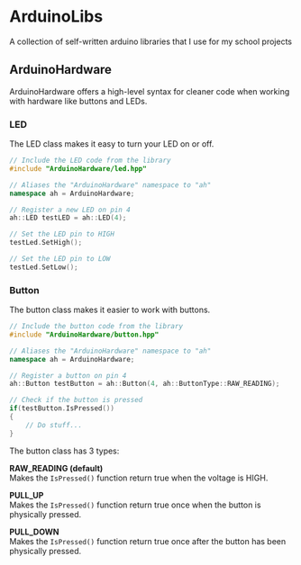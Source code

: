 # ArduinoLibs
A collection of self-written arduino libraries that I use for my school projects

## ArduinoHardware
ArduinoHardware offers a high-level syntax for cleaner code when working with hardware like buttons and LEDs.
### LED
The LED class makes it easy to turn your LED on or off.
```cpp
// Include the LED code from the library
#include "ArduinoHardware/led.hpp"

// Aliases the "ArduinoHardware" namespace to "ah"
namespace ah = ArduinoHardware;

// Register a new LED on pin 4
ah::LED testLED = ah::LED(4);

// Set the LED pin to HIGH
testLed.SetHigh();

// Set the LED pin to LOW
testLed.SetLow();
```

### Button
The button class makes it easier to work with buttons.
```cpp
// Include the button code from the library
#include "ArduinoHardware/button.hpp"

// Aliases the "ArduinoHardware" namespace to "ah"
namespace ah = ArduinoHardware;

// Register a button on pin 4
ah::Button testButton = ah::Button(4, ah::ButtonType::RAW_READING);

// Check if the button is pressed
if(testButton.IsPressed())
{
    // Do stuff...
}
```
The button class has 3 types:

**RAW_READING (default)**<br/>
Makes the `IsPressed()` function return true when the voltage is HIGH.

**PULL_UP**<br/>
Makes the `IsPressed()` function return true once when the button is physically pressed.

**PULL_DOWN**<br/>
Makes the `IsPressed()` function return true once after the button has been physically pressed.